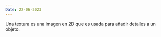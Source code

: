 ```yaml
---
Date: 22-06-2023
---
```

Una textura es una imagen en 2D que es usada para añadir detalles a un objeto.